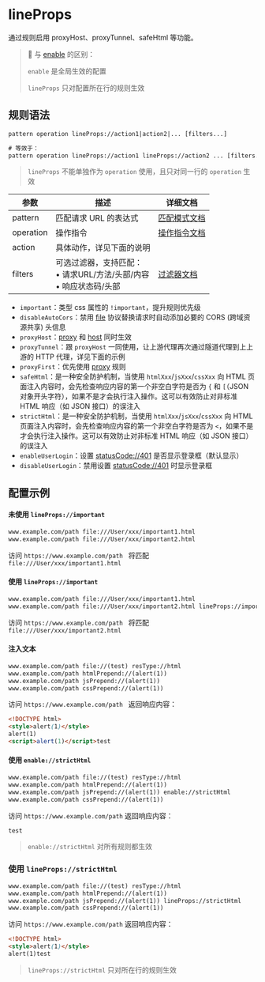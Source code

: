 # lineProps
通过规则启用 proxyHost、proxyTunnel、safeHtml 等功能。
> 📌 与 [enable](./enable) 的区别：
>
> `enable` 是全局生效的配置
>
> `lineProps` 只对配置所在行的规则生效

## 规则语法
``` txt
pattern operation lineProps://action1|action2|... [filters...]

# 等效于：
pattern operation lineProps://action1 lineProps://action2 ... [filters...]
```
> `lineProps` 不能单独作为 `operation` 使用，且只对同一行的 `operation` 生效

| 参数    | 描述                                                         | 详细文档                  |
| ------- | ------------------------------------------------------------ | ------------------------- |
| pattern | 匹配请求 URL 的表达式                                        | [匹配模式文档](./pattern) |
| operation   | 操作指令                          | [操作指令文档](./operation)   |
| action  | 具体动作，详见下面的说明 | |
| filters | 可选过滤器，支持匹配：<br/>• 请求URL/方法/头部/内容<br/>• 响应状态码/头部 | [过滤器文档](./filters) |

- `important`：类型 css 属性的 `!important`，提升规则优先级
- `disableAutoCors`：禁用 [file](./file) 协议替换请求时自动添加必要的 CORS (跨域资源共享) 头信息
- `proxyHost`：[proxy](./proxy) 和 [host](./host) 同时生效
- `proxyTunnel`：跟 `proxyHost` 一同使用，让上游代理再次通过隧道代理到上上游的 HTTP 代理，详见下面的示例
- `proxyFirst`：优先使用 [proxy](./proxy) 规则
- `safeHtml`：是一种安全防护机制，当使用 `htmlXxx`/`jsXxx`/`cssXxx` 向 HTML 页面注入内容时，会先检查响应内容的第一个非空白字符是否为 `{` 和 `[`（JSON 对象开头字符），如果不是才会执行注入操作。这可以有效防止对非标准 HTML 响应（如 JSON 接口）的误注入
- `strictHtml`：是一种安全防护机制，当使用 `htmlXxx`/`jsXxx`/`cssXxx` 向 HTML 页面注入内容时，会先检查响应内容的第一个非空白字符是否为 `<`，如果不是才会执行注入操作。这可以有效防止对非标准 HTML 响应（如 JSON 接口）的误注入
- `enableUserLogin`：设置 [statusCode://401](./statusCode) 是否显示登录框（默认显示）
- `disableUserLogin`：禁用设置 [statusCode://401](./statusCode) 时显示登录框

## 配置示例
#### 未使用 `lineProps://important`
``` txt
www.example.com/path file:///User/xxx/important1.html
www.example.com/path file:///User/xxx/important2.html
```
访问 `https://www.example.com/path ` 将匹配 `file:///User/xxx/important1.html`

#### 使用 `lineProps://important`
``` txt
www.example.com/path file:///User/xxx/important1.html
www.example.com/path file:///User/xxx/important2.html lineProps://important
```
访问 `https://www.example.com/path ` 将匹配 `file:///User/xxx/important2.html`

#### 注入文本
``` txt
www.example.com/path file://(test) resType://html
www.example.com/path htmlPrepend://(alert(1)) 
www.example.com/path jsPrepend://(alert(1)) 
www.example.com/path cssPrepend://(alert(1)) 
```
访问 `https://www.example.com/path ` 返回响应内容：
``` html
<!DOCTYPE html>
<style>alert(1)</style>
alert(1)
<script>alert(1)</script>test
```

#### 使用 `enable://strictHtml`
``` txt
www.example.com/path file://(test) resType://html
www.example.com/path htmlPrepend://(alert(1)) 
www.example.com/path jsPrepend://(alert(1)) enable://strictHtml
www.example.com/path cssPrepend://(alert(1)) 
```
访问 `https://www.example.com/path` 返回响应内容：
``` html
test
```
> `enable://strictHtml` 对所有规则都生效

### 使用 `lineProps://strictHtml`
``` txt
www.example.com/path file://(test) resType://html
www.example.com/path htmlPrepend://(alert(1)) 
www.example.com/path jsPrepend://(alert(1)) lineProps://strictHtml
www.example.com/path cssPrepend://(alert(1)) 
```
访问 `https://www.example.com/path` 返回响应内容：
``` html
<!DOCTYPE html>
<style>alert(1)</style>
alert(1)test
```
> `lineProps://strictHtml` 只对所在行的规则生效
